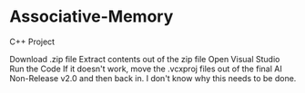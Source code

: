 # Associative-Memory
C++ Project

Download .zip file
Extract contents out of the zip file
Open Visual Studio
Run the Code
If it doesn't work, move the .vcxproj files out of the final AI Non-Release v2.0 and then back in. I don't know why this needs to be done.

